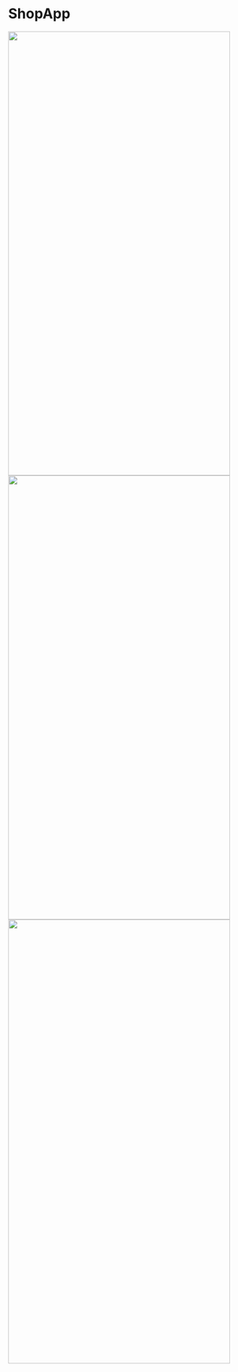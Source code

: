 # ShopApp

<img src="https://github.com/homiucdani/ShopApp/assets/109294663/594daf75-7000-4236-9706-786919857357" width="450" height="900" />
<img src="https://github.com/homiucdani/ShopApp/assets/109294663/ff3d0c39-72a5-4e79-ab13-bce18cb00f9b" width="450" height="900" />
<img src="https://github.com/homiucdani/ShopApp/assets/109294663/03740e6e-4aa5-41c0-b890-6881bf5b9408" width="450" height="900" />
